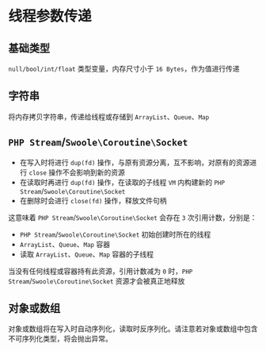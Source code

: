 # 线程参数传递

## 基础类型
`null/bool/int/float` 类型变量，内存尺寸小于 `16 Bytes`，作为值进行传递

## 字符串
将内存拷贝字符串，传递给线程或存储到 `ArrayList`、`Queue`、`Map`

## `PHP Stream`/`Swoole\Coroutine\Socket`
- 在写入时将进行 `dup(fd)` 操作，与原有资源分离，互不影响，对原有的资源进行 `close` 操作不会影响到新的资源
- 在读取时再进行 `dup(fd)` 操作，在读取的子线程 `VM` 内构建新的 `PHP Stream`/`Swoole\Coroutine\Socket`
- 在删除时会进行 `close(fd)` 操作，释放文件句柄

这意味着 `PHP Stream`/`Swoole\Coroutine\Socket` 会存在 `3` 次引用计数，分别是：
- `PHP Stream`/`Swoole\Coroutine\Socket` 初始创建时所在的线程
- `ArrayList`、`Queue`、`Map` 容器
- 读取 `ArrayList`、`Queue`、`Map` 容器的子线程

当没有任何线程或容器持有此资源，引用计数减为 `0` 时，`PHP Stream`/`Swoole\Coroutine\Socket` 资源才会被真正地释放

## 对象或数组
对象或数组将在写入时自动序列化，读取时反序列化。请注意若对象或数组中包含不可序列化类型，将会抛出异常。
